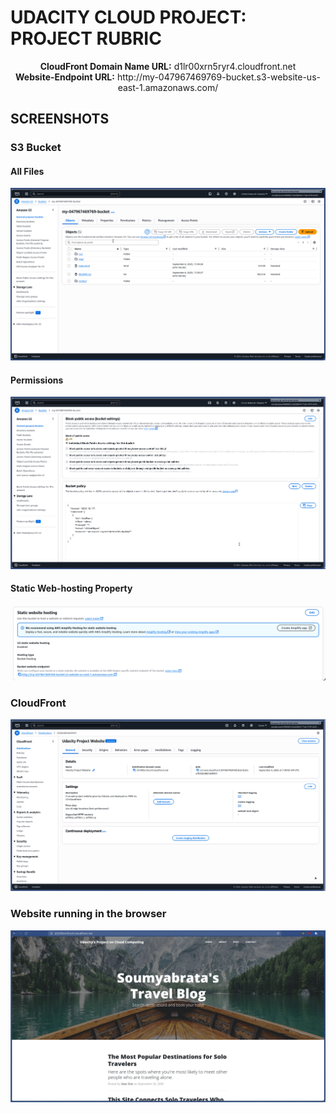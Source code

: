 # UDACITY CLOUD PROJECT: PROJECT RUBRIC

<p align="center">
    <strong>CloudFront Domain Name URL:</strong> d1lr00xrn5ryr4.cloudfront.net<br/>
    <strong>Website-Endpoint URL:</strong> http://my-047967469769-bucket.s3-website-us-east-1.amazonaws.com/
</p>

## SCREENSHOTS

### S3 Bucket 

#### All Files 

![All Files in the Bucket](./screenshots/bucket-all-files.png)

#### Permissions 

![The Bucket permissions](./screenshots/bucket-permissions.png)

#### Static Web-hosting Property

![Static Web-hosting Property of the bucket](./screenshots/bucket-static-web-hosting-properties.png)

### CloudFront 

![CloudFront](./screenshots/cloudfront.png)

### Website running in the browser 

![Website running in the browser](./screenshots/website-in-browser-final.png)
